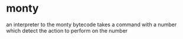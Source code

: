 # monty
an interpreter to the monty bytecode
takes a command with a number which detect the action to perform on the number
